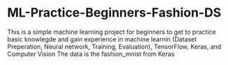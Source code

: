 # ML-Practice-Beginners-Fashion-DS
This is a simple machine learning project for beginners to get to practice basic knowlegde and gain experience in machine learnin (Dataset Preperation, Neural network, Training, Evaluation), TensorFlow, Keras, and Computer Vision 
The data is the fashion_mnist from Keras
